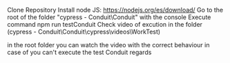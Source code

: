 

Clone Repository 
Install node JS: https://nodejs.org/es/download/
Go to the root of the folder "cypress - Conduit\Conduit" with the console 
Execute command npm run testConduit
Check video of excution in the folder (cypress - Conduit\Conduit\cypress\videos\WorkTest)

in the root folder you can watch the video with the correct behaviour in case of you can't execute the test Conduit 
regards